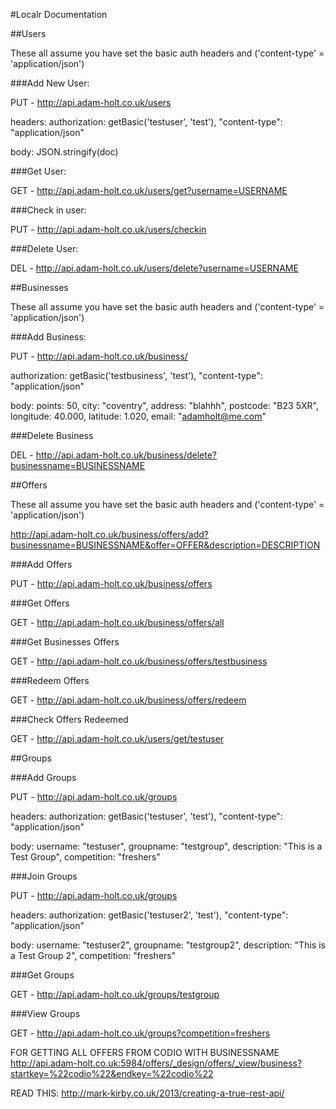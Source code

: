#Localr Documentation

##Users

These all assume you have set the basic auth headers and ('content-type' = 'application/json')

###Add New User:

PUT - http://api.adam-holt.co.uk/users

headers: authorization: getBasic('testuser', 'test'), "content-type": "application/json"

body: JSON.stringify(doc)

###Get User:

GET - http://api.adam-holt.co.uk/users/get?username=USERNAME

###Check in user:

PUT - http://api.adam-holt.co.uk/users/checkin

###Delete User:

DEL - http://api.adam-holt.co.uk/users/delete?username=USERNAME


##Businesses

These all assume you have set the basic auth headers and ('content-type' = 'application/json')

###Add Business:

PUT - http://api.adam-holt.co.uk/business/

authorization: getBasic('testbusiness', 'test'), "content-type": "application/json"

body: points: 50, city: "coventry", address: "blahhh", postcode: "B23 5XR", longitude: 40.000, latitude: 1.020, email: "adamholt@me.com"

###Delete Business

DEL - http://api.adam-holt.co.uk/business/delete?businessname=BUSINESSNAME



##Offers

These all assume you have set the basic auth headers and ('content-type' = 'application/json')

http://api.adam-holt.co.uk/business/offers/add?businessname=BUSINESSNAME&offer=OFFER&description=DESCRIPTION

###Add Offers

PUT - http://api.adam-holt.co.uk/business/offers

###Get Offers

GET - http://api.adam-holt.co.uk/business/offers/all

###Get Businesses Offers

GET - http://api.adam-holt.co.uk/business/offers/testbusiness 

###Redeem Offers 

GET - http://api.adam-holt.co.uk/business/offers/redeem

###Check Offers Redeemed

GET - http://api.adam-holt.co.uk/users/get/testuser


##Groups

###Add Groups

PUT - http://api.adam-holt.co.uk/groups

headers: authorization: getBasic('testuser', 'test'), "content-type": "application/json"

body: username: "testuser", groupname: "testgroup", description: "This is a Test Group", competition: "freshers"

###Join Groups

PUT - http://api.adam-holt.co.uk/groups

headers: authorization: getBasic('testuser2', 'test'), "content-type": "application/json"

body:  username: "testuser2", groupname: "testgroup2", description: "This is a Test Group 2", competition: "freshers"
                

###Get Groups

GET - http://api.adam-holt.co.uk/groups/testgroup

###View Groups

GET - http://api.adam-holt.co.uk/groups?competition=freshers




FOR GETTING ALL OFFERS FROM CODIO WITH BUSINESSNAME
http://api.adam-holt.co.uk:5984/offers/_design/offers/_view/business?startkey=%22codio%22&endkey=%22codio%22

READ THIS:
http://mark-kirby.co.uk/2013/creating-a-true-rest-api/



